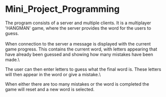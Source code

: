 # Mini_Project_Programming
The program consists of a server and multiple clients.
It is a multiplayer 'HANGMAN' game, where the server provides the word for the users to guess.\
\
When connection to the server a message is displayed with the current game progress. This contains the current word, with letters appearing that have already been guessed and showing how many mistakes have been made.\

The user can then enter letters to guess what the final word is. These letters will then appear in the word or give a mistake.\

When either there are too many mistakes or the word is completed the game will reset and a new word is selected.
